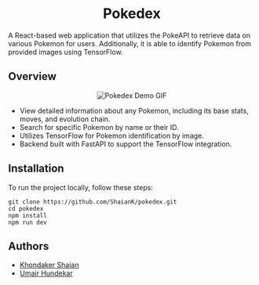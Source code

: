 <div align="center">
  <h1>Pokedex</h1>
</div>

A React-based web application that utilizes the PokeAPI to retrieve data on various Pokemon for users. Additionally, it is able to identify Pokemon from provided images using TensorFlow.

## Overview

<div align="center">
  <img src="https://github.com/ShaianK/README_TEST/blob/main/media/pokedex_demo.gif" alt="Pokedex Demo GIF">
</div>

- View detailed information about any Pokemon, including its base stats, moves, and evolution chain.
- Search for specific Pokemon by name or their ID.
- Utilizes TensorFlow for Pokemon identification by image.
- Backend built with FastAPI to support the TensorFlow integration.

## Installation

To run the project locally, follow these steps:
```
git clone https://github.com/ShaianK/pokedex.git
cd pokedex
npm install
npm run dev
```

## Authors

- [Khondaker Shaian](https://www.github.com/shaiank)
- [Umair Hundekar](https://github.com/UmairHundekar)

